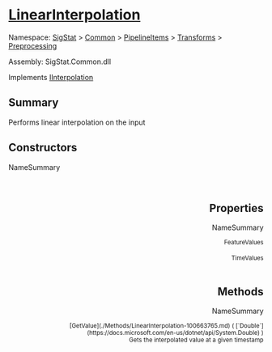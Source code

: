 # [LinearInterpolation](./LinearInterpolation.md)

Namespace: [SigStat]() > [Common](./../../../README.md) > [PipelineItems]() > [Transforms]() > [Preprocessing](./README.md)

Assembly: SigStat.Common.dll

Implements [IInterpolation](./IInterpolation.md)

## Summary
Performs linear interpolation on the input

## Constructors

NameSummary

<div style="text-align: right"><sub></sub></ div ><div style="text-align: right"><sub></sub></ div ><br>


## Properties

NameSummary

<div style="text-align: right"><sub>FeatureValues</sub></ div ><div style="text-align: right"><sub></sub></ div ><br>
<div style="text-align: right"><sub>TimeValues</sub></ div ><div style="text-align: right"><sub></sub></ div ><br>


## Methods

NameSummary

<div style="text-align: right"><sub>[GetValue](./Methods/LinearInterpolation-100663765.md) ( [`Double`](https://docs.microsoft.com/en-us/dotnet/api/System.Double) )</sub></ div ><div style="text-align: right"><sub>Gets the interpolated value at a given timestamp</sub></ div ><br>


